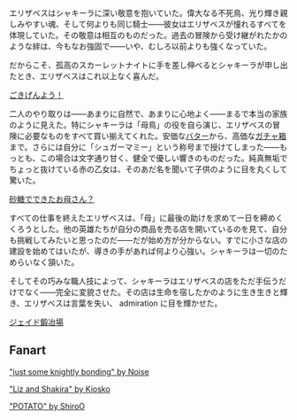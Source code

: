 <!-- title: シュガー・フェニックス -->
<!-- relationship: Family -->

エリザベスはシャキーラに深い敬意を抱いていた。偉大なる不死鳥、光り輝き親しみやすい魂、そして何よりも同じ騎士――彼女はエリザベスが憧れるすべてを体現していた。その敬意は相互のものだった。過去の冒険から受け継がれたかのような絆は、今もなお強固で――いや、むしろ以前よりも強くなっていた。

だからこそ、孤高のスカーレットナイトに手を差し伸べるとシャキーラが申し出たとき、エリザベスはこれ以上なく喜んだ。

[ごきげんよう！](#embed:https://www.youtube.com/live/CVF91CqGD80?si=YjA9HkRwDhzSjOnt&t=433)

二人のやり取りは――あまりに自然で、あまりに心地よく――まるで本当の家族のように見えた。特にシャキーラは「母鳥」の役を自ら演じ、エリザベスの冒険に必要なものをすべて買い揃えてくれた。安価な[バター](https://www.youtube.com/live/CVF91CqGD80?si=jlgLHt9iX51FLlEP&t=3358)から、高価な[ガチャ箱](https://www.youtube.com/live/CVF91CqGD80?si=omF41I7UAk3lXAXN&t=4393)まで。さらには自分に「シュガーマミー」という称号まで授けてしまった――もっとも、この場合は文字通り甘く、健全で優しい響きのものだった。純真無垢でちょっと抜けている赤の乙女は、そのあだ名を聞いて子供のように目を丸くして驚いた。

[砂糖でできたお母さん？](#embed:https://www.youtube.com/live/CVF91CqGD80?si=1Yg1k-_xZLiaVf6z&t=2666)

すべての仕事を終えたエリザベスは、「母」に最後の助けを求めて一日を締めくくろうとした。他の英雄たちが自分の商品を売る店を開いているのを見て、自分も挑戦してみたいと思ったのだ――だが始め方が分からない。すでに小さな店の建設を始めてはいたが、導きの手があれば何より心強い。シャキーラは一切のためらいなく頷いた。

そしてその巧みな職人技によって、シャキーラはエリザベスの店をただ手伝うだけでなく――完全に変貌させた。その店は生命を宿したかのように生き生きと輝き、エリザベスは言葉を失い、 admiration に目を輝かせた。

[ジェイド鍛冶場](#embed:https://www.youtube.com/live/CVF91CqGD80?si=FDao9shHchm_vRuR&t=9534)

## Fanart

["just some knightly bonding" by Noise](https://x.com/lestkrr/status/1921705091372863518)

["Liz and Shakira" by Kiosko](https://x.com/FeverKiosko/status/1934841637588611209)

["POTATO" by ShiroO](https://x.com/OgumaShiro/status/1919862571261116675)
